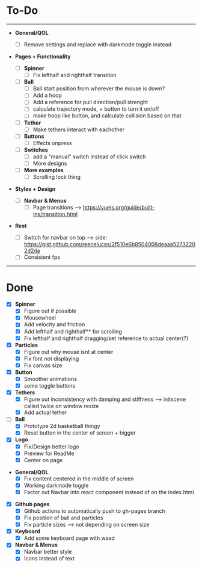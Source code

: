# To-Do 
___

- **General/QOL**
  - [ ] Remove settings and replace with darkmode toggle instead

- **Pages + Functionality**

  - [ ] **Spinner**
    - [ ] Fix lefthalf and righthalf transition

  - [ ] **Ball**
    - [ ] Ball start position from wherever the mouse is down?
    - [ ] Add a hoop
    - [ ] Add a reference for pull direction/pull strenght
    - [ ] calculate trajectory mode, + button to turn it on/off
    - [ ] make hoop like button, and calculate collision based on that

  - [ ] **Tether**
    - [ ] Make tethers interact with eachother

  - [ ] **Buttons**
    - [ ] Effects onpress

  - [ ] **Switches**
    - [ ] add a "manual" switch instead of click switch
    - [ ] More designs

  - [ ] **More examples**
    - [ ] Scrolling lock thing

- **Styles + Design**

  - [ ] **Navbar & Menus**
    - [ ] Page transitions --> https://vuejs.org/guide/built-ins/transition.html

- **Rest**
  - [ ] Switch for navbar on top --> side: https://gist.github.com/reecelucas/2f510e6b8504008deaaa52732202d2da
  - [ ] Consistent fps 

___

# Done

  - [x] **Spinner**
    - [x] Figure out if possible
    - [x] Mousewheel
    - [x] Add velocity and friction
    - [x] Add lefthalf and righthalf** for scrolling
    - [x] Fix lefthalf and righthalf dragging/set reference to actual center(?)

  - [x] **Particles**
    - [x] Figure out why mouse isnt at center 
    - [x] Fix font not displaying
    - [x] Fix canvas size

  - [x] **Button**
    - [x] Smoother animations
    - [x] some toggle buttons

  - [x] **Tethers**
    - [x] Figure out inconsistency with damping and stiffness --> initscene called twice on window resize
    - [x] Add actual tether

  - [ ] **Ball**
    - [x] Prototype 2d basketball thingy
    - [x] Reset button in the center of screen + bigger

  - [x] **Logo**
    - [x] Fix/Design better logo
    - [x] Preview for ReadMe
    - [x] Center on page

  - **General/QOL**
    - [x] Fix content centered in the middle of screen
    - [x] Working darkmode toggle
    - [x] Factor out Navbar into react component instead of on the index.html

  - [x] **Github pages**
    - [x] Github actions to automatically push to gh-pages branch
    - [x] Fix position of ball and particles
    - [x] Fix particle sizes --> not depending on screen size

  - [x] **Keyboard**
    - [x] Add some keyboard page with wasd 

  - [x] **Navbar & Menus**
    - [x] Navbar better style
    - [x] Icons instead of text